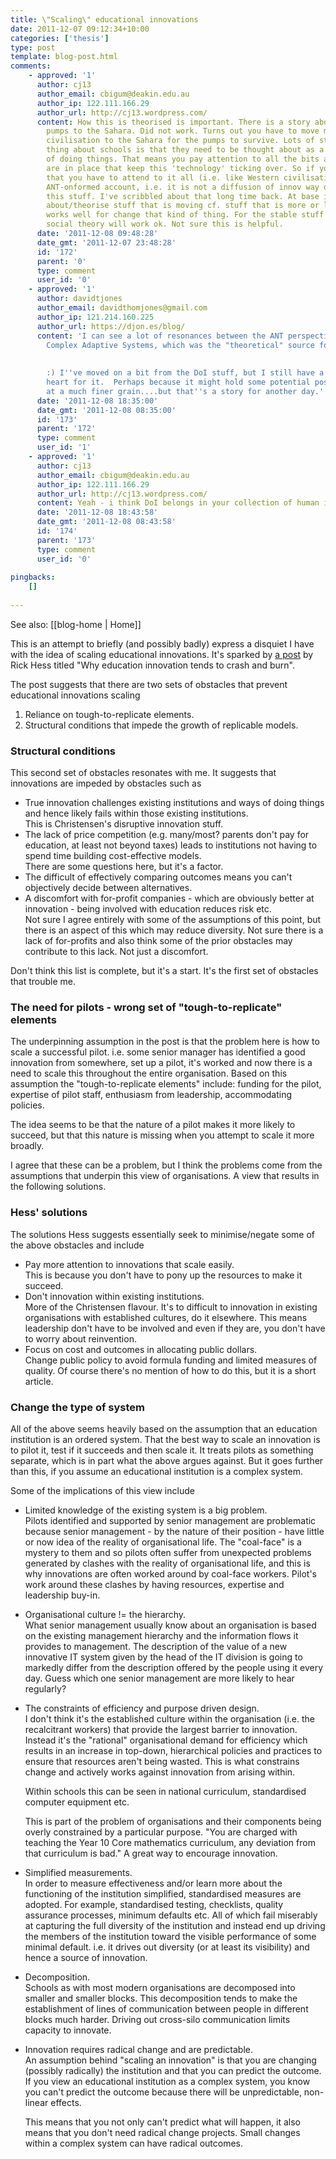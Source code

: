 ```yaml
---
title: \"Scaling\" educational innovations
date: 2011-12-07 09:12:34+10:00
categories: ['thesis']
type: post
template: blog-post.html
comments:
    - approved: '1'
      author: cj13
      author_email: cbigum@deakin.edu.au
      author_ip: 122.111.166.29
      author_url: http://cj13.wordpress.com/
      content: How this is theorised is important. There is a story about shifting water
        pumps to the Sahara. Did not work. Turns out you have to move most of Western
        civilisation to the Sahara for the pumps to survive. Lots of stories like that.  The
        thing about schools is that they need to be thought about as a technology, a way
        of doing things. That means you pay attention to all the bits and pieces that
        are in place that keep this 'technology' ticking over. So if you want to change
        that you have to attend to it all (i.e. like Western civilisation). This is an
        ANT-onformed account, i.e. it is not a diffusion of innov way of thinking about
        this stuff. I've scribbled about that long time back. At base it is how you think
        about/theorise stuff that is moving cf. stuff that is more or less stable. ANT
        works well for change that kind of thing. For the stable stuff older forms of
        social theory will work ok. Not sure this is helpful.
      date: '2011-12-08 09:48:28'
      date_gmt: '2011-12-07 23:48:28'
      id: '172'
      parent: '0'
      type: comment
      user_id: '0'
    - approved: '1'
      author: davidtjones
      author_email: davidthomjones@gmail.com
      author_ip: 121.214.160.225
      author_url: https://djon.es/blog/
      content: 'I can see a lot of resonances between the ANT perspective and that of
        Complex Adaptive Systems, which was the "theoretical" source for much of the above.
    
    
        :) I''ve moved on a bit from the DoI stuff, but I still have a soft place in my
        heart for it.  Perhaps because it might hold some potential positives when applied
        at a much finer grain....but that''s a story for another day.'
      date: '2011-12-08 18:35:00'
      date_gmt: '2011-12-08 08:35:00'
      id: '173'
      parent: '172'
      type: comment
      user_id: '1'
    - approved: '1'
      author: cj13
      author_email: cbigum@deakin.edu.au
      author_ip: 122.111.166.29
      author_url: http://cj13.wordpress.com/
      content: Yeah - i think DoI belongs in your collection of human intuitions :)
      date: '2011-12-08 18:43:58'
      date_gmt: '2011-12-08 08:43:58'
      id: '174'
      parent: '173'
      type: comment
      user_id: '0'
    
pingbacks:
    []
    
---
```


See also: [[blog-home | Home]]

This is an attempt to briefly (and possibly badly) express a disquiet I have with the idea of scaling educational innovations. It's sparked by [a post](http://blogs.edweek.org/edweek/rick_hess_straight_up/2011/12/why_education_innovation_tends_to_crash_and_burn.html) by Rick Hess titled "Why education innovation tends to crash and burn".

The post suggests that there are two sets of obstacles that prevent educational innovations scaling

1. Reliance on tough-to-replicate elements.
2. Structural conditions that impede the growth of replicable models.

### Structural conditions

This second set of obstacles resonates with me. It suggests that innovations are impeded by obstacles such as

- True innovation challenges existing institutions and ways of doing things and hence likely fails within those existing institutions.  
    This is Christensen's disruptive innovation stuff.
- The lack of price competition (e.g. many/most? parents don't pay for education, at least not beyond taxes) leads to institutions not having to spend time building cost-effective models.  
    There are some questions here, but it's a factor.
- The difficult of effectively comparing outcomes means you can't objectively decide between alternatives.
- A discomfort with for-profit companies - which are obviously better at innovation - being involved with education reduces risk etc.  
    Not sure I agree entirely with some of the assumptions of this point, but there is an aspect of this which may reduce diversity. Not sure there is a lack of for-profits and also think some of the prior obstacles may contribute to this lack. Not just a discomfort.

Don't think this list is complete, but it's a start. It's the first set of obstacles that trouble me.

### The need for pilots - wrong set of "tough-to-replicate" elements

The underpinning assumption in the post is that the problem here is how to scale a successful pilot. i.e. some senior manager has identified a good innovation from somewhere, set up a pilot, it's worked and now there is a need to scale this throughout the entire organisation. Based on this assumption the "tough-to-replicate elements" include: funding for the pilot, expertise of pilot staff, enthusiasm from leadership, accommodating policies.

The idea seems to be that the nature of a pilot makes it more likely to succeed, but that this nature is missing when you attempt to scale it more broadly.

I agree that these can be a problem, but I think the problems come from the assumptions that underpin this view of organisations. A view that results in the following solutions.

### Hess' solutions

The solutions Hess suggests essentially seek to minimise/negate some of the above obstacles and include

- Pay more attention to innovations that scale easily.  
    This is because you don't have to pony up the resources to make it succeed.
- Don't innovation within existing institutions.  
    More of the Christensen flavour. It's to difficult to innovation in existing organisations with established cultures, do it elsewhere. This means leadership don't have to be involved and even if they are, you don't have to worry about reinvention.
- Focus on cost and outcomes in allocating public dollars.  
    Change public policy to avoid formula funding and limited measures of quality. Of course there's no mention of how to do this, but it is a short article.

### Change the type of system

All of the above seems heavily based on the assumption that an education institution is an ordered system. That the best way to scale an innovation is to pilot it, test if it succeeds and then scale it. It treats pilots as something separate, which is in part what the above argues against. But it goes further than this, if you assume an educational institution is a complex system.

Some of the implications of this view include

- Limited knowledge of the existing system is a big problem.  
    Pilots identified and supported by senior management are problematic because senior management - by the nature of their position - have little or now idea of the reality of organisational life. The "coal-face" is a mystery to them and so pilots often suffer from unexpected problems generated by clashes with the reality of organisational life, and this is why innovations are often worked around by coal-face workers. Pilot's work around these clashes by having resources, expertise and leadership buy-in.
- Organisational culture != the hierarchy.  
    What senior management usually know about an organisation is based on the existing management hierarchy and the information flows it provides to management. The description of the value of a new innovative IT system given by the head of the IT division is going to markedly differ from the description offered by the people using it every day. Guess which one senior management are more likely to hear regularly?
- The constraints of efficiency and purpose driven design.  
    I don't think it's the established culture within the organisation (i.e. the recalcitrant workers) that provide the largest barrier to innovation. Instead it's the "rational" organisational demand for efficiency which results in an increase in top-down, hierarchical policies and practices to ensure that resources aren't being wasted. This is what constrains change and actively works against innovation from arising within.
    
    Within schools this can be seen in national curriculum, standardised computer equipment etc.
    
    This is part of the problem of organisations and their components being overly constrained by a particular purpose. "You are charged with teaching the Year 10 Core mathematics curriculum, any deviation from that curriculum is bad." A great way to encourage innovation.
    
- Simplified measurements.  
    In order to measure effectiveness and/or learn more about the functioning of the institution simplified, standardised measures are adopted. For example, standardised testing, checklists, quality assurance processes, minimum defaults etc. All of which fail miserably at capturing the full diversity of the institution and instead end up driving the members of the institution toward the visible performance of some minimal default. i.e. it drives out diversity (or at least its visibility) and hence a source of innovation.
- Decomposition.  
    Schools as with most modern organisations are decomposed into smaller and smaller blocks. This decomposition tends to make the establishment of lines of communication between people in different blocks much harder. Driving out cross-silo communication limits capacity to innovate.
- Innovation requires radical change and are predictable.  
    An assumption behind "scaling an innovation" is that you are changing (possibly radically) the institution and that you can predict the outcome. If you view an educational institution as a complex system, you know you can't predict the outcome because there will be unpredictable, non-linear effects.
    
    This means that you not only can't predict what will happen, it also means that you don't need radical change projects. Small changes within a complex system can have radical outcomes.